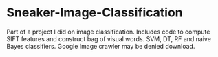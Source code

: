 # Sneaker-Image-Classification
Part of a project I did on image classification. 
Includes code to compute SIFT features and construct bag of visual words. SVM, DT, RF and naive Bayes classifiers. 
Google Image crawler may be denied download.
